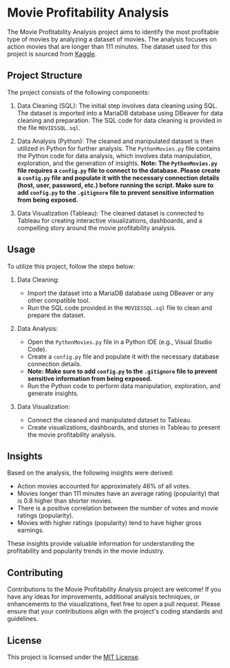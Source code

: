 # Movie Profitability Analysis

The Movie Profitability Analysis project aims to identify the most profitable type of movies by analyzing a dataset of movies. The analysis focuses on action movies that are longer than 111 minutes. The dataset used for this project is sourced from [Kaggle](https://www.kaggle.com/datasets/bharatnatrayn/movies-dataset-for-feature-extracion-prediction).

## Project Structure

The project consists of the following components:

1. Data Cleaning (SQL): The initial step involves data cleaning using SQL. The dataset is imported into a MariaDB database using DBeaver for data cleaning and preparation. The SQL code for data cleaning is provided in the file `MOVIESSQL.sql`.

2. Data Analysis (Python): The cleaned and manipulated dataset is then utilized in Python for further analysis. The `PythonMovies.py` file contains the Python code for data analysis, which involves data manipulation, exploration, and the generation of insights. **Note: The `PythonMovies.py` file requires a `config.py` file to connect to the database. Please create a `config.py` file and populate it with the necessary connection details (host, user, password, etc.) before running the script. Make sure to add `config.py` to the `.gitignore` file to prevent sensitive information from being exposed.**

3. Data Visualization (Tableau): The cleaned dataset is connected to Tableau for creating interactive visualizations, dashboards, and a compelling story around the movie profitability analysis.

## Usage

To utilize this project, follow the steps below:

1. Data Cleaning:
   - Import the dataset into a MariaDB database using DBeaver or any other compatible tool.
   - Run the SQL code provided in the `MOVIESSQL.sql` file to clean and prepare the dataset.

2. Data Analysis:
   - Open the `PythonMovies.py` file in a Python IDE (e.g., Visual Studio Code).
   - Create a `config.py` file and populate it with the necessary database connection details.
   - **Note: Make sure to add `config.py` to the `.gitignore` file to prevent sensitive information from being exposed.**
   - Run the Python code to perform data manipulation, exploration, and generate insights.

3. Data Visualization:
   - Connect the cleaned and manipulated dataset to Tableau.
   - Create visualizations, dashboards, and stories in Tableau to present the movie profitability analysis.

## Insights

Based on the analysis, the following insights were derived:

- Action movies accounted for approximately 46% of all votes.
- Movies longer than 111 minutes have an average rating (popularity) that is 0.8 higher than shorter movies.
- There is a positive correlation between the number of votes and movie ratings (popularity).
- Movies with higher ratings (popularity) tend to have higher gross earnings.


These insights provide valuable information for understanding the profitability and popularity trends in the movie industry.

## Contributing

Contributions to the Movie Profitability Analysis project are welcome! If you have any ideas for improvements, additional analysis techniques, or enhancements to the visualizations, feel free to open a pull request. Please ensure that your contributions align with the project's coding standards and guidelines.

## License

This project is licensed under the [MIT License](LICENSE).
